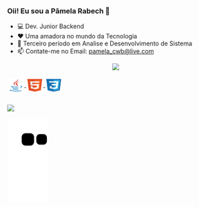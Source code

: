 ### Oii! Eu sou a Pâmela Rabech 👋


- 💻 Dev. Junior Backend
- ❤️ Uma amadora no mundo da Tecnologia
- 🌱 Terceiro período em Analise e Desenvolvimento de Sistema
- 📫 Contate-me no Email: pamela_cwb@live.com

<div align="center">
  <a href="https://github.com/pamrabech">
  <img height="180em" src="https://github-readme-stats.vercel.app/api?username=pamrabech&show_icons=true&theme=synthwave&include_all_commits=true&count_private=true"/>
  
</div> 
<div style="display: inline_block"><br>
  
  <img align="center" alt="Pam-Java" height="30" width="40" src="https://raw.githubusercontent.com/devicons/devicon/master/icons/java/java-original.svg">
  <img align="center" alt="Pam-C#" height="30" width="40" src="https://raw.githubusercontent.com/devicons/devicon/master/icons/html5/html5-original.svg">
  <img align="center" alt="Pam-HTML" height="30" width="40" src="https://raw.githubusercontent.com/devicons/devicon/master/icons/css3/css3-original.svg">

      
</div>
  
  
  ##
  
  <div> 
    
 <a href="https://www.linkedin.com/in/pamela-rabech-do-nascimento-2513aa221/" target="_blank"><img src="https://img.shields.io/badge/-LinkedIn-%230077B5?style=for-the-badge&logo=linkedin&logoColor=white" target="_blank"></a> 
 
  ![Snake animation](https://github.com/rafaballerini/rafaballerini/blob/output/github-contribution-grid-snake.svg)
 
</div>
